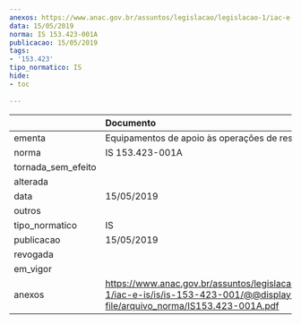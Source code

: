```yaml
---
anexos: https://www.anac.gov.br/assuntos/legislacao/legislacao-1/iac-e-is/is/is-153-423-001/@@display-file/arquivo_norma/IS153.423-001A.pdf
data: 15/05/2019
norma: IS 153.423-001A
publicacao: 15/05/2019
tags:
- '153.423'
tipo_normatico: IS
hide: 
- toc 
 
---
```


|                    | Documento                                                                                                                           |
|:-------------------|:------------------------------------------------------------------------------------------------------------------------------------|
| ementa             | Equipamentos de apoio às operações de resgate.                                                                                      |
| norma              | IS 153.423-001A                                                                                                                     |
| tornada_sem_efeito |                                                                                                                                     |
| alterada           |                                                                                                                                     |
| data               | 15/05/2019                                                                                                                          |
| outros             |                                                                                                                                     |
| tipo_normatico     | IS                                                                                                                                  |
| publicacao         | 15/05/2019                                                                                                                          |
| revogada           |                                                                                                                                     |
| em_vigor           |                                                                                                                                     |
| anexos             | https://www.anac.gov.br/assuntos/legislacao/legislacao-1/iac-e-is/is/is-153-423-001/@@display-file/arquivo_norma/IS153.423-001A.pdf |